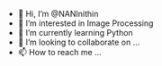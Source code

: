 - 👋 Hi, I’m @NANInithin
- 👀 I’m interested in Image Processing
- 🌱 I’m currently learning Python
- 💞️ I’m looking to collaborate on ...
- 📫 How to reach me ...

<!---
NANInithin/NANInithin is a ✨ special ✨ repository because its `README.md` (this file) appears on your GitHub profile.
You can click the Preview link to take a look at your changes.
--->
